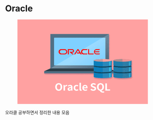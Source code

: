 # Oracle

<figure><img src="../../../.gitbook/assets/image (1) (1) (1) (1).png" alt=""><figcaption></figcaption></figure>

오라클 공부하면서 정리한 내용 모음
